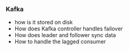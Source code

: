 ### Kafka

* how is it stored on disk
* How does Kafka controller handles failover
* How does leader and follower sync data
* How to handle the lagged consumer
